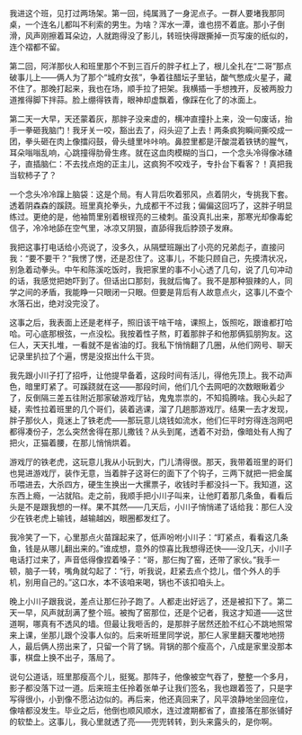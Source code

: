 我进这个班，见打过两场架。第一回，纯属溅了一身泥点子。一群人要堵我那同桌，一个连名儿都叫不利索的男生。为啥？浑水一潭，谁也捞不着底。那小子倒滑，风声刚擦着耳朵边，人就跑得没了影儿，转班快得跟撕掉一页写废的纸似的，连个褶都不留。

第二回，阿洋那伙人和班里那个不到三百斤的胖子杠上了，根儿全扎在“二哥”那点破事儿上——俩人为了那个“城府女孩”，争着往醋坛子里钻，酸气憋成火星子，藏不住了。那晚打起来，我也在场，顺手拉了把架。我横插一手想拽开，反被两股力道推得脚下拌蒜。脸上绷得铁青，眼神却虚飘着，像踩在化了的冰面上。

第二天一大早，天还蒙着灰，那胖子没来虚的，横冲直撞扑上来，没一句废话，抬手一拳砸我脑门！我牙关一咬，豁出去了，闷头迎了上去！两条疯狗瞬间撕咬成一团，拳头砸在肉上像擂闷鼓，骨头缝里咔咔响。鼻腔里都是汗酸混着铁锈的腥气，耳朵嗡嗡乱响，心跳撞得肋骨生疼。就在这血肉模糊的当口，一个念头冷得像冰碴子，直插脑仁：不去找点炮的正主儿，这疯狗不咬戏子，专扑台下看客？！真把我当软柿子了？

一个念头冷冷蹿上脑袋：这是个局。有人背后吹着邪风，点着阴火，专挑我下套。透着阴森森的蹊跷。班里真抡拳头，九成都干不过我；偏偏这回巧了，这胖子明显练过。更绝的是，他袖筒里别着根锃亮的三棱刺。虽没真扎出来，那寒光却像毒蛇信子，冷冷地舔在空气里，冰凉又阴狠，直舔得我后脖颈子发麻。

我把这事打电话给小亮说了，没多久，从隔壁班蹦出了小亮的兄弟彪子，直接问我：“要不要干？”我愣了愣，还是忍住了。这事儿，不能只顾自己，先摸清状况，别急着动拳头。中午和陈溪吃饭时，我把家里的事不小心透了几句，说了几句冲动的话，我感觉把她吓到了。但话出口那刻，我就后悔了。我不是那种狠辣的人，同学之间的矛盾，我能睁一只眼闭一只眼。但要是背后有人故意点火，这事儿不查个水落石出，绝对没完没了。

这事之后，我表面上还是老样子，照旧该干啥干啥，课照上，饭照吃，跟谁都打哈哈。可心底那根弦，一点没松。我按着性子熬，盯着那胖子和他那俩狐朋狗友。这仨人，天天扎堆，一看就不是省油的灯。我私下悄悄翻了几圈，从他们网号、聊天记录里扒拉了个遍，愣是没抠出什么干货。

我先跟小川子打了招呼，让他提早备着，这段时间有活儿，得他先顶上。我不动声色，暗里盯紧了。可蹊跷就在这——那段时间，他们几个去网吧的次数眼瞅着少了，反倒隔三差五往附近那家破游戏厅钻，鬼鬼祟祟的，不知捣腾啥。我心头起了疑，索性拉着班里的几个哥们，装着逃课，溜了几趟那游戏厅。结果一去才发现，胖子那伙人，竟迷上了铁老虎——那玩意儿烧钱如流水，他们仨平时穷得连泡网吧都得凑份子，怎么突然舍得在那儿撒钱？从头到尾，透着不对劲，像暗处有人掏了把火，正猫着腰，在那儿悄悄烘着。

游戏厅的铁老虎，这玩意儿我从小玩到大，门儿清得很。那天，我带着班里的哥们也晃进游戏厅，装作无意，当着胖子这哥仨的面下了个钩子，三两下就把一把金属币喂进去，大杀四方，硬生生换出一大摞票子，收钱时手都没抖一下。我知道，这东西上瘾，一沾就陷。走之前，我顺手把小川子叫来，让他盯着那几条鱼，看看后头是不是跟我想的一样。果不其然——几天后，小川子悄悄递了话给我：那仨人没少在铁老虎上输钱，越输越凶，眼圈都发红了。

我冷笑了一下，心里那点火苗蹿起来了，低声吩咐小川子：“盯紧点，看看这几条鱼，钱是从哪儿翻出来的。”谁成想，意外的惊喜比我想得还快——没几天，小川子电话打过来了，声音低得像捏着嗓子：“哥，那仨掏了窑，还带了家伙。”我手一顿，脑子一转，嘴角就勾起了：“行，听我说，赶紧去点个捻儿，借个外人的手机，别用自己的。”这口水，本不该咱来喝，锅也不该扣咱头上。

晚上小川子跟我说，差点让那仨孙子跑了。人都走出好远了，还是被扣下了。第二天一早，风声就刮满了整个班。被掏了窑那位，还是个记者，我这才知道——这世道啊，哪真有不透风的墙。但最让我咂舌的，是那胖子居然还脸不红心不跳地照常来上课，坐那儿跟个没事人似的。后来听班里同学说，那仨人家里翻天覆地地捞人，最后俩人捞出来了，只留一个背了锅。背锅的那个瘦高个，八成是家里没那本事，棋盘上换不出子，落局了。

说句公道话，班里那瘦高个儿，挺冤。那阵子，他像被空气吞了，整整一个多月，影子都没落下过一道。后来班主任拎着张单子让我们签名，我也跟着签了，只是字写得很小，小到像不愿沾边似的。再后来，他还真回来了，风平浪静地坐回座位，像啥都没发生。毕业之后，他倒也顺风顺水，连过渡期都省了，直接落在那张铺好的软垫上。这事儿，我心里就透了亮——兜兜转转，到头来露头的，是你啊。